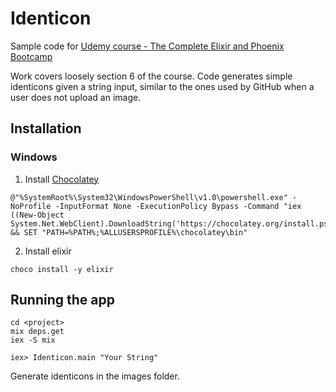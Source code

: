 # Identicon

Sample code for [Udemy course - The Complete Elixir and Phoenix Bootcamp](https://www.udemy.com/the-complete-elixir-and-phoenix-bootcamp-and-tutorial/learn/v4/content)

Work covers loosely section 6 of the course. Code generates simple identicons given a string input, similar to the ones used by GitHub when a user does not upload an image.

## Installation

### Windows

1. Install [Chocolatey](https://chocolatey.org/install)

```
@"%SystemRoot%\System32\WindowsPowerShell\v1.0\powershell.exe" -NoProfile -InputFormat None -ExecutionPolicy Bypass -Command "iex ((New-Object System.Net.WebClient).DownloadString('https://chocolatey.org/install.ps1'))" && SET "PATH=%PATH%;%ALLUSERSPROFILE%\chocolatey\bin"
```

2. Install elixir 

```
choco install -y elixir
```

## Running the app

```
cd <project>
mix deps.get
iex -S mix

iex> Identicon.main "Your String"
```

Generate identicons in the images folder.
